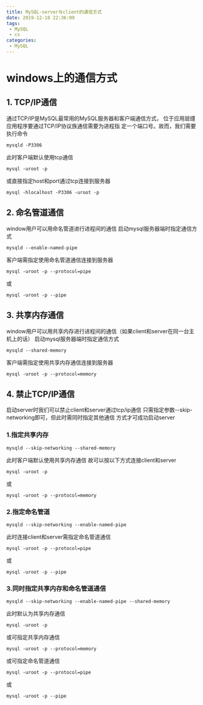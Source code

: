 ```yaml
---
title: MySQL-server与client的通信方式
date: 2019-12-18 22:36:09
tags: 
 - MySQL
 - cs
categories:
 - MySQL
---
```


# windows上的通信方式
## 1. TCP/IP通信
通过TCP/IP是MySQL最常用的MySQL服务器和客户端通信方式，
位于应用层纄应用程序要通过TCP/IP协议族通信需要为进程指
定一个端口号。故而，我们需要执行命令
```shell script
mysqld -P3306
```
此时客户端默认使用tcp通信
```shell script
mysql -uroot -p
```
或直接指定host和port通过tcp连接到服务器
```shell script
mysql -hlocalhost -P3306 -uroot -p
```
## 2. 命名管道通信
window用户可以用命名管道进行进程间的通信
启动mysql服务器端时指定通信方式
```shell script
mysqld --enable-named-pipe
```
客户端需指定使用命名管道通信连接到服务器
```shell script
mysql -uroot -p --protocol=pipe
```
或
```shell script
mysql -uroot -p --pipe
```
## 3. 共享内存通信
window用户可以用共享内存进行进程间的通信（如果client和server在同一台主机上的话）
启动mysql服务器端时指定通信方式
```shell script
mysqld --shared-memory
```
客户端需指定使用共享内存通信连接到服务器
```shell script
mysql -uroot -p --protocol=memory
```
## 4. 禁止TCP/IP通信
启动server时我们可以禁止client和server通过tcp/ip通信
只需指定参数--skip-networking即可，但此时需同时指定其他通信
方式才可成功启动server
### 1.指定共享内存
```shell script
mysqld --skip-networking --shared-memory
```
此时客户端默认使用共享内存通信
故可以按以下方式连接client和server
```shell script
mysql -uroot -p
```
或
```shell script
mysql -uroot -p --protocol=memory
```
### 2.指定命名管道
```shell script
mysqld --skip-networking --enable-named-pipe
```
此时连接client和server需指定命名管道通信
```shell script
mysql -uroot -p --protocol=pipe
```
或
```shell script
mysql -uroot -p --pipe
```
### 3.同时指定共享内存和命名管道通信
```shell script
mysqld --skip-networking --enable-named-pipe --shared-memory
```
此时默认为共享内存通信
```shell script
mysql -uroot -p
```
或可指定共享内存通信
```shell script
mysql -uroot -p --protocol=memory
```
或可指定命名管道通信
```shell script
mysql -uroot -p --protocol=pipe
```
或
```shell script
mysql -uroot -p --pipe
```

